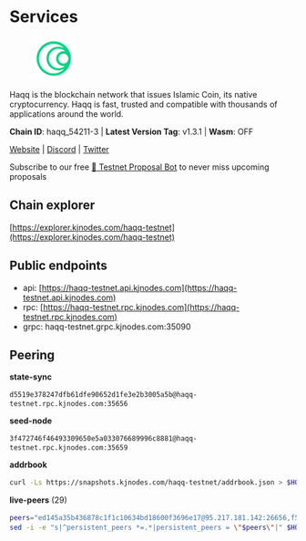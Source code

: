 # Services

<figure><img src="https://raw.githubusercontent.com/kj89/cosmos-images/main/logos/haqq.png" alt=""><figcaption></figcaption></figure>

Haqq is the blockchain network that issues Islamic Coin,  its native cryptocurrency. Haqq is fast, trusted and  compatible with thousands of applications around the world.

**Chain ID**: haqq_54211-3 | **Latest Version Tag**: v1.3.1 | **Wasm**: OFF

[Website](https://islamiccoin.net) | [Discord](https://discord.gg/hU9MHG5kZq) | [Twitter](https://twitter.com/Islamic_Coin)



Subscribe to our free [🤖 Testnet Proposal Bot](https://t.me/kjnodes_testnet_proposal_bot) to never miss upcoming proposals


## Chain explorer
[https://explorer.kjnodes.com/haqq-testnet](https://explorer.kjnodes.com/haqq-testnet)

## Public endpoints

* api: [https://haqq-testnet.api.kjnodes.com](https://haqq-testnet.api.kjnodes.com)
* rpc: [https://haqq-testnet.rpc.kjnodes.com](https://haqq-testnet.rpc.kjnodes.com)
* grpc: haqq-testnet.grpc.kjnodes.com:35090

## Peering

**state-sync**

```text
d5519e378247dfb61dfe90652d1fe3e2b3005a5b@haqq-testnet.rpc.kjnodes.com:35656
```

**seed-node**

```text
3f472746f46493309650e5a033076689996c8881@haqq-testnet.rpc.kjnodes.com:35659
```

**addrbook**
```bash
curl -Ls https://snapshots.kjnodes.com/haqq-testnet/addrbook.json > $HOME/.haqqd/config/addrbook.json
```

**live-peers** (29)
```bash
peers="ed145a35b436878c1f1c10634bd18600f3696e17@95.217.181.142:26656,f57fae1bdea281392b563a58978a2d8c0a37725f@95.217.233.234:26656,88b8b733d8b96e9a518c1a8bea4dbc5bf896026e@5.161.156.183:26656,d5519e378247dfb61dfe90652d1fe3e2b3005a5b@65.109.68.190:35656,32a8eec046b95e8646ff0810b4596dc7083a0beb@65.108.145.131:26656,442d3bacb350437b8d9f0f1431e0519b81094100@135.181.62.222:26656,62bf004201a90ce00df6f69390378c3d90f6dd7e@45.83.173.19:26656,230d299006a432b0f44534ca8a19c8c876c0ccb3@85.10.193.246:26656,23ff658b56fbb8bc73372973a34733ff5d79b435@142.132.202.50:11604,927a323649e7dd8d4c75da6e5edaee439652b46f@65.109.92.241:20116,331ca63236ba05842d561e22c0bcc8582efa60a1@209.126.80.192:26656,3df5a68b919177179c6dcb0b9c9354fd6bbba1c8@65.109.92.240:20116,6fad54232f11a0306bd0d942c2ec5f9ba0ae2f1a@34.91.54.209:26656,78e3ef8adf819b479acc13a2f92ab5c0fa350aeb@66.45.231.30:11464,f54d4de6d4ae81ec8a2315b54247872b315f198d@65.109.57.9:26656,d7ac44bf8f8d760c3df1a8695145021f35feb985@34.88.220.124:26656,8238ddf162ce8a144610e671c63226b0207a1f73@38.242.148.96:36656,a6150d39e4725d28a56f41ebf3c6d457c54bd2f1@34.138.250.4:26656,9eb507f9365313dbe7f426050fec9648298f58ee@109.205.183.51:26656,16f40215d018c7d657fef0bb5ce2950251d525d2@148.251.51.144:36656,24e894d4d8a18276acf6051cccf369a1ce69842d@65.108.151.105:26656,23a1176c9911eac442d6d1bf15f92eeabb3981d5@45.83.173.18:26656,59af99085c961a6a5c8dc4bc8b3abffda16ddccb@135.181.38.62:26656,8865bf7e0575d3033b54d41854ed117ee40983bd@3.125.7.6:26656,bb9c3d1c6fb845602f9f595802765fc86a0f3b10@154.26.137.198:26656,077d5d9169efb4b070ce7895d680a9d2148d522c@195.201.195.40:36656,6de69146d5ebbc0b8cd9ecdf4b33edb57bf9b559@185.187.170.133:26656,90b40d2b773090b82aa7788c2d1937e4fd6d2dc0@65.108.231.124:19656,5b2ee53c742ce5d392b93c8f193f489a4f13f685@5.189.186.222:26656"
sed -i -e "s|^persistent_peers *=.*|persistent_peers = \"$peers\"|" $HOME/.haqqd/config/config.toml
```
